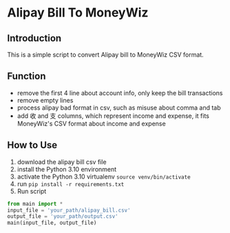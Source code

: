 # Alipay Bill To MoneyWiz
## Introduction
This is a simple script to convert Alipay bill to MoneyWiz CSV format.

## Function
- remove the first 4 line about account info, only keep the bill transactions
- remove empty lines
- process alipay bad format in csv, such as misuse about comma and tab
- add 收 and 支 columns, which represent income and expense, it fits MoneyWiz's CSV format about income and expense

## How to Use
1. download the alipay bill csv file
2. install the Python 3.10 environment
3. activate the Python 3.10 virtualenv ```source venv/bin/activate```
4. run
```pip install -r requirements.txt```
5. Run script
```python
from main import *
input_file = 'your_path/alipay_bill.csv'
output_file = 'your_path/output.csv'
main(input_file, output_file)
```